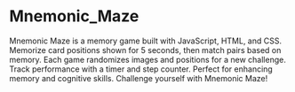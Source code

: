 # Mnemonic_Maze
Mnemonic Maze is a memory game built with JavaScript, HTML, and CSS. Memorize card positions shown for 5 seconds, then match pairs based on memory. Each game randomizes images and positions for a new challenge. Track performance with a timer and step counter. Perfect for enhancing memory and cognitive skills. Challenge yourself with Mnemonic Maze!
